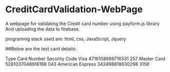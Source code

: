 # CreditCardValidation-WebPage
A webpage for validating the Credit card number using payform.js library
And uploading the data to firebase. 

programing stack used are: html, css, JavaScript, Jquery


##Below are the test card details:


Type				Card Number	Security 	Code
Visa				4716108999716531		257
Master Card			5281037048916168		043
American Express	342498818630298			3156